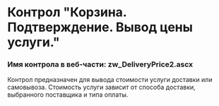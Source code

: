 ﻿---
description: 2.5.0.0
---
# Контрол "Корзина. Подтверждение. Вывод цены услуги."
### Имя контрола в веб-части: zw_DeliveryPrice2.ascx
Контрол предназначен для вывода стоимости услуги доставки или самовывоза. Стоимость услуги зависит от способа доставки, выбранного поставщика и типа оплаты.
